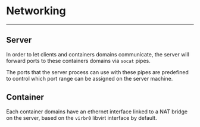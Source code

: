 # Networking

----

## Server

In order to let clients and containers domains communicate, the server will forward ports to these containers domains via `socat` pipes.

The ports that the server process can use with these pipes are predefined to control which port range can be assigned on the server machine.

## Container

Each container domains have an ethernet interface linked to a NAT bridge on the server, based on the `virbr0` libvirt interface by default.